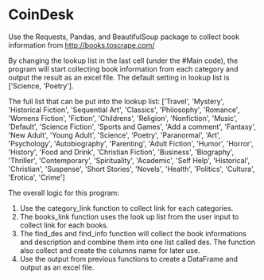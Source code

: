 # CoinDesk

Use the Requests, Pandas, and BeautifulSoup package to collect book information from http://books.toscrape.com/ 

By changing the lookup list in the last cell (under the #Main code), the program will start collecting book information from each category and output the result as an excel file. The default setting in lookup list is ['Science, 'Poetry']. 

The full list that can be put into the lookup list: ['Travel', 'Mystery', 'Historical Fiction', 'Sequential Art', 'Classics', 'Philosophy', 'Romance', 'Womens Fiction', 'Fiction', 'Childrens', 'Religion', 'Nonfiction', 'Music', 'Default', 'Science Fiction', 'Sports and Games', 'Add a comment', 'Fantasy', 'New Adult', 'Young Adult', 'Science', 'Poetry', 'Paranormal', 'Art', 'Psychology', 'Autobiography', 'Parenting', 'Adult Fiction', 'Humor', 'Horror', 'History', 'Food and Drink', 'Christian Fiction', 'Business', 'Biography', 'Thriller', 'Contemporary', 'Spirituality', 'Academic', 'Self Help', 'Historical', 'Christian', 'Suspense', 'Short Stories', 'Novels', 'Health', 'Politics', 'Cultura', 'Erotica', 'Crime']

The overall logic for this program:
1. Use the category_link function to collect link for each categories.
2. The books_link function uses the look up list from the user input to collect link for each books.
3. The find_des and find_info function will collect the book informations and description and combine them into one list called des. The function also collect and create the columns name for later use.
4. Use the output from previous functions to create a DataFrame and output as an excel file.


